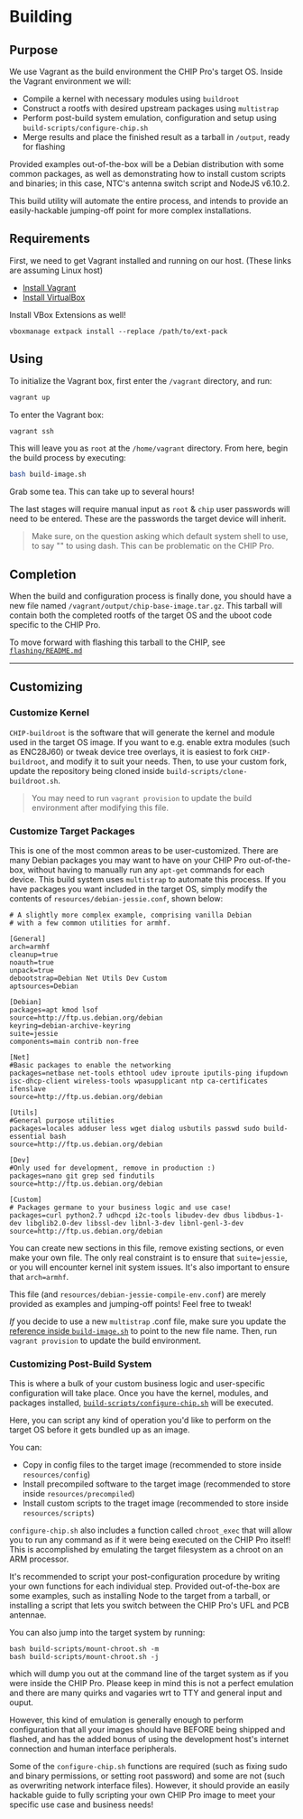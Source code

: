# Building
## Purpose
We use Vagrant as the build environment the CHIP Pro's target OS.  Inside the Vagrant environment we will:

*  Compile a kernel with necessary modules using `buildroot`
*  Construct a rootfs with desired upstream packages using `multistrap`
*  Perform post-build system emulation, configuration and setup using `build-scripts/configure-chip.sh`
*  Merge results and place the finished result as a tarball in `/output`, ready for flashing

Provided examples out-of-the-box will be a Debian distribution with some common packages, as well as demonstrating how to install custom scripts and binaries; in this case, NTC's antenna switch script and NodeJS v6.10.2.

This build utility will automate the entire process, and intends to provide an easily-hackable jumping-off point for more complex installations.

## Requirements
First, we need to get Vagrant installed and running on our host.  (These links are assuming Linux host)

* [Install Vagrant](https://www.vagrantup.com/downloads.html)
* [Install VirtualBox](https://www.virtualbox.org/wiki/Linux_Downloads)

Install VBox Extensions as well!

```
vboxmanage extpack install --replace /path/to/ext-pack
```

## Using
To initialize the Vagrant box, first enter the `/vagrant` directory, and run:

```bash
vagrant up
```

To enter the Vagrant box:
```bash
vagrant ssh
```

This will leave you as `root` at the `/home/vagrant` directory.  From here, begin the build process by executing:

```bash
bash build-image.sh
```

Grab some tea.  This can take up to several hours!

The last stages will require manual input as `root` & `chip` user passwords will need to be entered.  These are the passwords the target device will inherit.

> Make sure, on the question asking which default system shell to use, to say "<No>" to using dash.  This can be problematic on the CHIP Pro.

## Completion
When the build and configuration process is finally done, you should have a new file named `/vagrant/output/chip-base-image.tar.gz`.  This tarball will contain both the completed rootfs of the target OS and the uboot code specific to the CHIP Pro.

To move forward with flashing this tarball to the CHIP, see [`flashing/README.md`](https://github.com/msolters/linux-chip-build-tool/tree/master/flashing)

---

## Customizing
### Customize Kernel
`CHIP-buildroot` is the software that will generate the kernel and module used in the target OS image.  If you want to e.g. enable extra modules (such as ENC28J60) or tweak device tree overlays, it is easiest to fork `CHIP-buildroot`, and modify it to suit your needs.  Then, to use your custom fork, update the repository being cloned inside `build-scripts/clone-buildroot.sh`.

> You may need to run `vagrant provision` to update the build environment after modifying this file.

### Customize Target Packages
This is one of the most common areas to be user-customized.  There are many Debian packages you may want to have on your CHIP Pro out-of-the-box, without having to manually run any `apt-get` commands for each device.  This build system uses `multistrap` to automate this process.  If you have packages you want included in the target OS, simply modify the contents of `resources/debian-jessie.conf`, shown below:

```
# A slightly more complex example, comprising vanilla Debian
# with a few common utilities for armhf.

[General]
arch=armhf
cleanup=true
noauth=true
unpack=true
debootstrap=Debian Net Utils Dev Custom
aptsources=Debian

[Debian]
packages=apt kmod lsof
source=http://ftp.us.debian.org/debian
keyring=debian-archive-keyring
suite=jessie
components=main contrib non-free

[Net]
#Basic packages to enable the networking
packages=netbase net-tools ethtool udev iproute iputils-ping ifupdown isc-dhcp-client wireless-tools wpasupplicant ntp ca-certificates ifenslave
source=http://ftp.us.debian.org/debian

[Utils]
#General purpose utilities
packages=locales adduser less wget dialog usbutils passwd sudo build-essential bash
source=http://ftp.us.debian.org/debian

[Dev]
#Only used for development, remove in production :)
packages=nano git grep sed findutils
source=http://ftp.us.debian.org/debian

[Custom]
# Packages germane to your business logic and use case!
packages=curl python2.7 udhcpd i2c-tools libudev-dev dbus libdbus-1-dev libglib2.0-dev libssl-dev libnl-3-dev libnl-genl-3-dev
source=http://ftp.us.debian.org/debian
```

You can create new sections in this file, remove existing sections, or even make your own file.  The only real constraint is to ensure that `suite=jessie`, or you will encounter kernel init system issues.  It's also important to ensure that `arch=armhf`.

This file (and `resources/debian-jessie-compile-env.conf`) are merely provided as examples and jumping-off points!  Feel free to tweak!

*If* you decide to use a new `multistrap` .conf file, make sure you update the [reference inside `build-image.sh`](https://github.com/msolters/linux-chip-build-tool/blob/master/vagrant/build-image.sh#L9) to point to the new file name.  Then, run `vagrant provision` to update the build environment.

### Customizing Post-Build System
This is where a bulk of your custom business logic and user-specific configuration will take place.  Once you have the kernel, modules, and packages installed, [`build-scripts/configure-chip.sh`](https://github.com/msolters/linux-chip-build-tool/blob/master/vagrant/build-scripts/configure-chip.sh) will be executed.

Here, you can script any kind of operation you'd like to perform on the target OS before it gets bundled up as an image.

You can:

*  Copy in config files to the target image (recommended to store inside `resources/config`)
*  Install precompiled software to the target image (recommended to store inside `resources/precompiled`)
*  Install custom scripts to the traget image (recommended to store inside `resources/scripts`)

`configure-chip.sh` also includes a function called `chroot_exec` that will allow you to run any command as if it were being executed on the CHIP Pro itself!  This is accomplished by emulating the target filesystem as a chroot on an ARM processor.

It's recommended to script your post-configuration procedure by writing your own functions for each individual step.  Provided out-of-the-box are some examples, such as installing Node to the target from a tarball, or installing a script that lets you switch between the CHIP Pro's UFL and PCB antennae.

You can also jump into the target system by running:

```
bash build-scripts/mount-chroot.sh -m
bash build-scripts/mount-chroot.sh -j
```

which will dump you out at the command line of the target system as if you were inside the CHIP Pro.  Please keep in mind this is not a perfect emulation and there are many quirks and vagaries wrt to TTY and general input and ouput.

However, this kind of emulation is generally enough to perform configuration that all your images should have BEFORE being shipped and flashed, and has the added bonus of using the development host's internet connection and human interface peripherals.

Some of the `configure-chip.sh` functions are required (such as fixing sudo and binary permissions, or setting root password) and some are not (such as overwriting network interface files).  However, it should provide an easily hackable guide to fully scripting your own CHIP Pro image to meet your specific use case and business needs!

